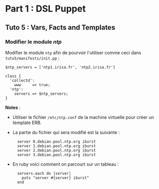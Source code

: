 # Part 1 : DSL Puppet

## Tuto 5 : Vars, Facts and Templates

### Modifier le module _ntp_

Modifier le module `ntp` afin de pourvoir l'utiliser comme ceci dans `tuto5/manifests/init.pp` :

    $ntp_servers = ['ntp1.irisa.fr', 'ntp2.irisa.fr']
    
    class {
      'collectd':
        www     => true;
      'ntp':
        servers => $ntp_servers;
    }

__Notes__ :

* Utiliser le fichier `/etc/ntp.conf` de la machine virtuelle pour créer un template ERB.
* La partie du fichier qui sera modifié est la suivante :

        server 0.debian.pool.ntp.org iburst
        server 1.debian.pool.ntp.org iburst
        server 2.debian.pool.ntp.org iburst
        server 3.debian.pool.ntp.org iburst

* En ruby voici comment on parcourt sur un tableau :

        servers.each do |server|
          puts "server #{server} iburst"
        end


